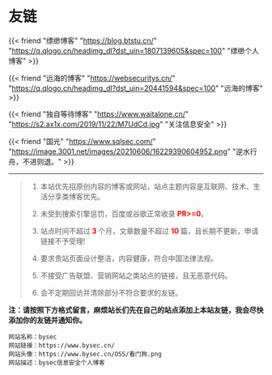 # 友链


{{< friend "缥缈博客" "https://blog.btstu.cn/" "https://q.qlogo.cn/headimg_dl?dst_uin=1807139605&spec=100" "缥缈个人博客" >}}

{{< friend "远海的博客" "https://websecuritys.cn/" "https://q.qlogo.cn/headimg_dl?dst_uin=20441594&spec=100" "远海的博客" >}}

{{< friend "独自等待博客" "https://www.waitalone.cn/" "https://s2.ax1x.com/2019/11/22/M7UdCd.jpg" "关注信息安全" >}}

{{< friend "国光" "https://www.sqlsec.com/" "https://image.3001.net/images/20210606/16229390604952.png" "逆水行舟，不进则退。" >}}

---

> 1. 本站优先招原创内容的博客或网站，站点主题内容是互联网、技术、生活分享类博客优先。
>    
> 2. 未受到搜索引擎惩罚，百度或谷歌正常收录 <b style="color:red;">PR>=0</b>。
>    
> 3. 站点时间不超过<b style="color:red;"> 3 </b>个月，文章数量不超过 <b style="color:red;"> 10 </b> 篇，且长期不更新，申请链接不予受理!
>    
> 4. 要求贵站页面设计整洁，内容健康，符合中国法律法规。
> 
> 5. 不接受广告联盟、营销网站之类站点的链接，且无恶意代码。
> 
> 6. 会不定期回访并清除部分不符合要求的友链。
   
**注：请按照下方格式留言，麻烦站长们先在自己的站点添加上本站友链，我会尽快添加你的友链并通知你。**

```Code
网站名称：bysec
网站链接：https://www.bysec.cn/
网站头像：https://www.bysec.cn/OSS/看门狗.png
网站描述：bysec信息安全个人博客
```
